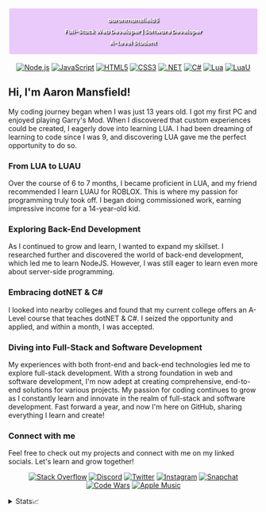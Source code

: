 <div align="center">
  
[![](https://raw.githubusercontent.com/aaronmansfield5/aaronmansfield5/main/imgs/banner.png)](https://github.com/aaronmansfield5)
  
<!--[![Typing SVG](https://readme-typing-svg.demolab.com?font=Raleway&weight=600&duration=1500&pause=500&color=F7F7F7&center=true&multiline=true&width=500&height=80&lines=Aaron+Mansfield;Full-Stack+Web+Developer+%7C+Software+Developer;A-Level+Student)](https://github.com/aaronmansfield5)-->

[![Node.js](https://img.shields.io/badge/-Node.js-informational?style=flat&logo=nodedotjs&logoColor=white&color=339933)](https://nodejs.org/)
[![JavaScript](https://img.shields.io/badge/-JavaScript-informational?style=flat&logo=javascript&logoColor=white&color=F7DF1E)](https://developer.mozilla.org/en-US/docs/Web/JavaScript)
[![HTML5](https://img.shields.io/badge/-HTML5-informational?style=flat&logo=html5&logoColor=white&color=E34F26)](https://developer.mozilla.org/en-US/docs/Glossary/HTML5)
[![CSS3](https://img.shields.io/badge/-CSS3-informational?style=flat&logo=css3&logoColor=white&color=1572B6)](https://developer.mozilla.org/en-US/docs/Web/CSS)
[![.NET](https://img.shields.io/badge/-.NET-informational?style=flat&logo=.net&logoColor=white&color=512BD4)](https://dotnet.microsoft.com/)
[![C#](https://img.shields.io/badge/-C%23-informational?style=flat&logo=csharp&logoColor=white&color=239120)](https://learn.microsoft.com/dotnet/csharp/)
[![Lua](https://img.shields.io/badge/-Lua-informational?style=flat&logo=lua&logoColor=white&color=2C2D72)](https://www.lua.org/)
[![LuaU](https://img.shields.io/badge/-LuaU-informational?style=flat&logo=roblox&logoColor=white&color=3390ef)](https://luau-lang.org/)
  
</div>

## Hi, I'm Aaron Mansfield!

My coding journey began when I was just 13 years old. I got my first PC and enjoyed playing Garry's Mod. When I discovered that custom experiences could be created, I eagerly dove into learning LUA. I had been dreaming of learning to code since I was 9, and discovering LUA gave me the perfect opportunity to do so.

### From LUA to LUAU

Over the course of 6 to 7 months, I became proficient in LUA, and my friend recommended I learn LUAU for ROBLOX. This is where my passion for programming truly took off. I began doing commissioned work, earning impressive income for a 14-year-old kid.

### Exploring Back-End Development

As I continued to grow and learn, I wanted to expand my skillset. I researched further and discovered the world of back-end development, which led me to learn NodeJS. However, I was still eager to learn even more about server-side programming.

### Embracing dotNET & C#

I looked into nearby colleges and found that my current college offers an A-Level course that teaches dotNET & C#. I seized the opportunity and applied, and within a month, I was accepted.

### Diving into Full-Stack and Software Development

My experiences with both front-end and back-end technologies led me to explore full-stack development. With a strong foundation in web and software development, I'm now adept at creating comprehensive, end-to-end solutions for various projects. My passion for coding continues to grow as I constantly learn and innovate in the realm of full-stack and software development. Fast forward a year, and now I'm here on GitHub, sharing everything I learn and create!

### Connect with me

Feel free to check out my projects and connect with me on my linked socials. Let's learn and grow together!

<div align="center">

[![Stack Overflow](https://img.shields.io/badge/-Stack%20Overflow-informational?style=flat&logo=stackoverflow&logoColor=white&color=F58025)](https://stackoverflow.com/users/16902941)
[![Discord](https://img.shields.io/badge/-Discord-informational?style=flat&logo=discord&logoColor=white&color=5865F2)](https://discord.com/users/966009634500513802)
[![Twitter](https://img.shields.io/badge/-Twitter-informational?style=flat&logo=twitter&logoColor=white&color=1DA1F2)](https://twitter.com/aaronmansf5)
[![Instagram](https://img.shields.io/badge/-Instagram-informational?style=flat&logo=instagram&logoColor=white&color=E4405F)](https://www.instagram.com/aaronmansfield5)
[![Snapchat](https://img.shields.io/badge/-Snapchat-informational?style=flat&logo=snapchat&logoColor=white&color=FFFC00)](https://www.snapchat.com/add/aaronmansfield5)
[![Code Wars](https://img.shields.io/badge/-Code%20Wars-informational?style=flat&logo=codewars&logoColor=white&color=B1361E)](https://www.codewars.com/users/godgun20)
[![Apple Music](https://img.shields.io/badge/-Apple%20Music-informational?style=flat&logo=applemusic&logoColor=white&color=FD415E)](https://music.apple.com/profile/aaronmansfield2004)
  
</div>

<details>
  <summary>Stats📈</summary>
  
  </br>
  
  [![](http://github-profile-summary-cards.vercel.app/api/cards/profile-details?username=aaronmansfield5&theme=dracula)](https://github.com/aaronmansfield5?tab=repositories)

  [![](http://github-profile-summary-cards.vercel.app/api/cards/repos-per-language?username=aaronmansfield5&theme=dracula)](https://github.com/aaronmansfield5?tab=repositories)
  [![](http://github-profile-summary-cards.vercel.app/api/cards/most-commit-language?username=aaronmansfield5&theme=dracula)](https://github.com/aaronmansfield5?tab=commits)
</details>
